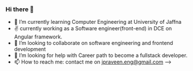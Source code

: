 ### Hi there 👋

- 🌱 I’m currently learning Computer Engineering at University of Jaffna
- ✌️ currently working as a Software engineer(front-end) in DCE on Angular framework.
- 👯 I’m looking to collaborate on software engineering and frontend development
- 🤔 I’m looking for help with Career path to become a fullstack developer.
- 📫 How to reach me: contact me on jpraveen.eng@gmail.com
-->
